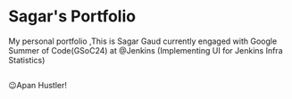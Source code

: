 # Sagar's Portfolio
My personal portfolio ,This is Sagar Gaud currently engaged with Google Summer of Code(GSoC24) at @Jenkins (Implementing UI for Jenkins Infra Statistics)

<a href="https://www.linkedin.com/in/sagargaud332/" target="_blank"><img alt="" src="https://img.shields.io/badge/LinkedIn-000?logo=linkedin&logoColor=0A66C2&style=for-the-badge" style="vertical-align:center" /></a>

😉Apan Hustler!

